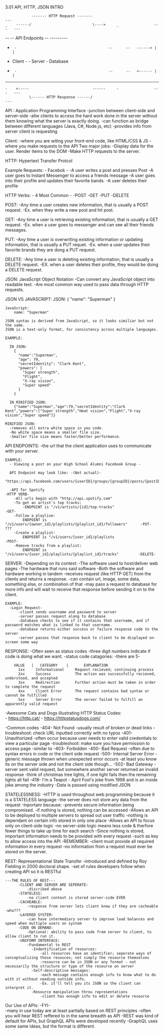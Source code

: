 3.01 API, HTTP, JSON INTRO

                ------- HTTP Request -------                               ---
    _    ------/                            \---->     _                ---   ---
  --  --                                  API Endpoints  --             ---------
 -      -                                          --      --   ------> |       |
- Client -                                       -   Server   -          Database
 -      -                                          --      --   <------ |       |                   
  --  --                                             --  --             ---------
    -    <-----                             ------     -                ---   ---
               \------ HTTP Response ------/                               ---
       


API : Application Programming Interface
    -junction between client-side and server-side
    -allw clients to access the hard work done in the server without them knowing what the server is exactly doing.
    -can function as bridge between different languages (Java, C#, Node.js, etc)
    -provides info from server client is requesting

Client: 
    -where you are witing your front-end code, like HTML/CSS & JS
    -where you make requests to the API
    Two major jobs:
      -Display data for the user. Render items to the DOM
      -Make HTTP requests to the server.

HTTP: Hypertext Transfer Protcol

Example Requests: - Facebok -
    -A user writes a post and presses Post
    -A user goes to Instant Messenger to access a friends message
    -A user goes into their profile and updates their favorite bands.
    -A user deletes their profile

HTTP Verbs: - 4 Most Common -
    -POST
    -GET
    -PUT
    -DELETE

  POST:
      -Any time a user creates new information, that is usually a POST request.
        -Ex. when they write a new post and hit post.
  
  GET:
      -Any time a user is retrieving existing information, that is usually a GET request.
        -Ex. when a user goes to messenger and can see all their friends messages.
  
  PUT:
      -Any time a user is overwriting existing information or updating information, that is usually a PUT requet.
        -Ex. when a user updates their favorite brands they are dong a PUT request.
  
  DELETE:
      -Any time a user is deleting existing information, that is usually a DELETE request.
        -EX. when a user deletes their profile, they would be doing a DELETE request.


JSON: JavaScript Object Notation
    -Can convert any JavaScript object into readable text.
    -Are most common way used to pass data through HTTP requests.

JSON VS JAVASCRIPT:
    JSON:
      {
        "name": "Superman"
      }

    JavaScript:
        name: "Superman"

    JSON syntax is derived from JavaScript, so it looks similiar but not the same.
    JSON is a text-only format, for consistency across multiple languages.

    EXAMPLE:
      
      IN JSON:
        {
          "name":"Superman",
          "age": 79,
          "secretIdentity": "Clark Kent",
          "powers": [
            "Super strength",
            "Flight",
            "X-ray vision",
            "Super speed"
          ]
        }
      
      IN MINIFIED JSON:
        {"name":"Superman","age":79,"secretIdentity":"Clark Kent","powers":["Super strength","Heat vision","Flight","X-ray vision","Super speed"]}

    MINIFIED JSON:
      -removes all extra white space in you code.
      -No white space means a smaller file size.
      -Smaller file size means faster/better performance.


API ENDPOINTS:
    -the url that the client application uses to communicate with your server.

    EXAMPLE:
      - Viewing a post on your High School Alumni Facebook Group - 

      API Endpoint may look like: -(Not actual)-
        "https://api.facebook.com/users/{userID}/groups/{groupID}/posts/{postID}"

      -API for Spotify                                                              -HTTP VERB-
        -All urls begin with "http://api.spotify.com"
        -To get an artist's top tracks:
            -ENDPOINT is "/v1/artists/{id}/top-tracks"                                -GET-
        -Follow a playlise:
            ENDPOINT is "/v1/users/{owner_id}/playlists/{playlist_id}/followers"      -PUT- ???
        -Create a playlist:
            ENDPOINT is "/v1/users/{user_id}/playlists                                -POST-
        -Remove tracks from a playlist:
            ENDPOINT is "/v1/users/{user_id}/playlists/{playlist_id}/tracks"         -DELETE-


SERVER:
  -Depending on its context:
      -The software used to host/deliver web pages
      -The hardware that runs said software
      -Both the software and hardware working in tandem
  -receives request (like HTTP GET) from the clients and returns a response.
  -can contain url, image, some data, something else, or combination of that
  -may pass a request to database for more info and will wait to receive that response before sending it on to the client.

    EXAMPLE:
      -Login Request-
          -client sends username and password to server
          -server passes request along to database
          -database checks to see if it contains that username, and if password matches what is linked to that username.
          -database returns either success or failure response code to the server
          -server passes that response back to client to be displayed on-screen some way


RESPONSE:
  -Often seen as status codes
  -three digit numbers indicate if code is doing what we want.
  -status code catagories: -there are 5-

        VALUE   |   CATEGORY    |       EXPLANATION
          1xx     Informational     Request recieved; continuing process
          2xx     Success           The action was successfully recieved, understood, and accepted
          3xx     Redirection       Further action must be taken in order to complete the request
          4xx     Client Error      The request contains bad syntax or cannot be fulfilled
          5xx     Server Error      The server failed to fulfill an apparently valid request

  -Awesome Cats and Dogs illustrating HTTP Status Codes:  
        - https://http.cat/
        - https://httpstatusdogs.com/

  -Common codes
      -404- Not Found
          -usually result of broken or dead links
          -troubleshoot: check URL inputted correctly with no typos
      -401- Unauthorized
          -often occur because user needs to enter valid credentials to view a particular page
          -troubleshoot: make sure you have permission to access page
          -similar to -403- Forbidden
      -400- Bad Request
          -often due to syntax errors in code or the client side request
      -500- Internal Server Error
          -generic message thrown when unexpected error occurs
          -at least you know its on the server side and not the client side though...
      -502- Bad Gateway
          -server sent valid request, but somewhere another server returned an invalid response
          -think of christmas tree lights, if one light fails then the remaining lights all fail
      -418- I'm a Teapot
          - April Fool's joke from 1998 and is an inside joke among the industry
  -Data is passed using modified JSON


STATELESSNESS:
    -HTTP is used throughout web programming because it is a STATELESS language
          -the server does not store any data from the request
      -Inportanr because:
          -prevents secure information being compromised. 
              -if nothing is stored, nothing can be accessed
          -Allows an API to be deployed to multiple servers to spread out user traffic
              -nothing is dependant on certain info stored in only one place
          -Allows an API to focus only on client-side logic
              -no server-side logic means less code & therfore fewer things to take up time for each search
    -Since nothing is stored, important information needs to be provided with every request
        -such as key to allow access into the API
    -REMEMBER:
        -client must provide all required information in every request
        -no information from a request must ever be stored on the server.


REST: Representational State Transfer
    -introduced and defined by Roy Fielding in 2000 doctoral shape.
    -set of rules developers follow when creating API so it is RESTful

    ---THE RULES OF REST---
          -CLIENT AND SERVER ARE SEPERATE:
              -discribed above
          -STATELESS:
              -no client context is stored server-side EVER
          -CACHEABLE:
              -response from server lets client know if they are cacheable   -wha???
          -LAYERED SYSTEM:
              -can have intermediary server to improve load balances and speed when multiple users on system
          -CODE ON DEMAND:
              -Optional: ability to pass code from server to client, to allow client to run it.
          -UNIFORM INTERFACE:
              -Fundamental to REST
                -Indentification of resources:
                    -all resources have an identifier; seperate ways of conceptualizing those resouces; not simply the resource themselves
                    -resource can be in JSON or any format - not necessarily the structure or type of the resource on server
                -Self-descriptive messages:
                    -each message contains enough info to know what to do with it without needing outside info.
                    -Ex. it'll tell you its JSON so the client can interpret it.
                -Resource manipulation throu representations
                    -client has enough info to edit or delete resource
Our Use of APIs:  -FYI-  
    -many in use today are at least partially based on REST principles
    -often you will hear REST reffered to in the same breadth as API
    -REST was kind of default for APIs, but GraphQL APIs were developed recently
    -GraphQL uses some same ideas, but the format is different.
          


    




